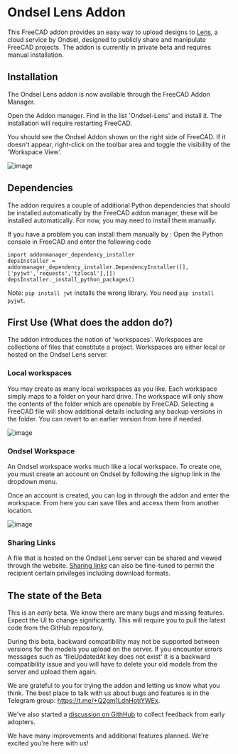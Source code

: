 # Ondsel Lens Addon

This FreeCAD addon provides an easy way to upload designs
to [Lens](https://lens.ondsel.com), a cloud service by Ondsel, designed
to publicly share and manipulate FreeCAD projects. The addon is
currently in private beta and requires manual installation.

## Installation

The Ondsel Lens addon is now available through the FreeCAD Addon Manager. 

Open the Addon manager. Find in the list 'Ondsel-Lens' and install it.
The installation will require restarting FreeCAD.

You should see the Ondsel Addon shown on the right side of FreeCAD. If it doesn't appear, right-click on the toolbar area and toggle the visibility of the 'Workspace View'.

![image](https://github.com/Ondsel-Development/Ondsel-Lens/assets/538057/4ecccf11-6797-4c81-815e-1fc66db87b08)

## Dependencies

The addon requires a couple of additional Python dependencies that should be installed automatically by the FreeCAD addon manager, these will be installed automatically.  For now, you may need to install them manually.

If you have a problem you can install them manually by :
Open the Python console in FreeCAD and enter the following code

```
import addonmanager_dependency_installer
depsInstaller = addonmanager_dependency_installer.DependencyInstaller([],['pyjwt','requests','tzlocal'],[])
depsInstaller._install_python_packages()
```

Note: ```pip install jwt``` installs the wrong library. You need ```pip install pyjwt```.

## First Use (What does the addon do?)

The addon introduces the notion of 'workspaces'. Workspaces are collections
of files that constitute a project. Workspaces are either local or hosted on
the Ondsel Lens server.

### Local workspaces

You may create as many local workspaces as you like.  Each workspace simply
maps to a folder on your hard drive. The workspace will only show the contents
of the folder which are openable by FreeCAD.  Selecting a FreeCAD file will
show additional details including any backup versions in the folder. You can
revert to an earlier version from here if needed.

![image](https://github.com/Ondsel-Development/Ondsel-Lens/assets/538057/57c8942f-6387-4fa2-9ead-4403306b8c6f)

### Ondsel Workspace

An Ondsel workspace works much like a local workspace. To create one, you must
create an account on Ondsel by following the signup link in the dropdown menu.

Once an account is created, you can log in through the addon and enter the
workspace. From here you can save files and access them from another location.

![image](https://github.com/Ondsel-Development/Ondsel-Lens/assets/538057/07d8b957-efe8-4140-a9a5-2a6a3140d507)

### Sharing Links

A file that is hosted on the Ondsel Lens server can be shared and viewed through 
the website. [Sharing links](https://lens.ondsel.com/share/6488bfa93649fe410974f6f9)
can also be fine-tuned to permit the recipient certain privileges including
download formats.

## The state of the Beta

This is an _early_ beta.  We know there are many bugs and missing features. Expect the UI to change significantly.  This will require you to pull the latest code from the GitHub repository.  

During this beta, backward compatibility may not be supported between versions for the models you upload on the server. If you encounter errors messages such as 'fileUpdatedAt key does not exist' it is a backward compatibility issue and you will have to delete your old models from the server and upload them again.

We are grateful to you for trying the addon and letting us know what you think.
The best place to talk with us about bugs and features is in the Telegram group:
https://t.me/+Q2gm1LdnHotiYWEx.

We've also started a [discussion on GithHub](https://github.com/Ondsel-Development/Ondsel-Lens/discussions/25)
to collect feedback from early adopters.

We have many improvements and additional features planned. We're excited you're here with us!
